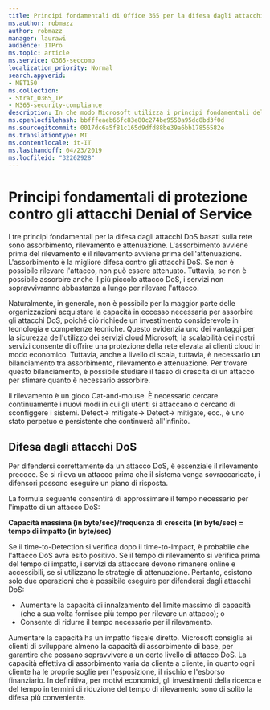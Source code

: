 ```yaml
---
title: Principi fondamentali di Office 365 per la difesa dagli attacchi Denial of Service
ms.author: robmazz
author: robmazz
manager: laurawi
audience: ITPro
ms.topic: article
ms.service: O365-seccomp
localization_priority: Normal
search.appverid:
- MET150
ms.collection:
- Strat_O365_IP
- M365-security-compliance
description: In che modo Microsoft utilizza i principi fondamentali dell'assorbimento, del rilevamento e dell'attenuazione in difesa degli attacchi DoS (Denial of Service).
ms.openlocfilehash: bbfffeaeb66fc83e80c274be9550a95dc8bd3f0d
ms.sourcegitcommit: 0017dc6a5f81c165d9dfd88be39a6bb17856582e
ms.translationtype: MT
ms.contentlocale: it-IT
ms.lasthandoff: 04/23/2019
ms.locfileid: "32262928"
---
```

# <a name="core-principles-of-defense-against-denial-of-service-attacks"></a>Principi fondamentali di protezione contro gli attacchi Denial of Service

I tre principi fondamentali per la difesa dagli attacchi DoS basati sulla rete sono assorbimento, rilevamento e attenuazione.
L'assorbimento avviene prima del rilevamento e il rilevamento avviene prima dell'attenuazione. L'assorbimento è la migliore difesa contro gli attacchi DoS. Se non è possibile rilevare l'attacco, non può essere attenuato. Tuttavia, se non è possibile assorbire anche il più piccolo attacco DoS, i servizi non sopravvivranno abbastanza a lungo per rilevare l'attacco.

Naturalmente, in generale, non è possibile per la maggior parte delle organizzazioni acquistare la capacità in eccesso necessaria per assorbire gli attacchi DoS, poiché ciò richiede un investimento considerevole in tecnologia e competenze tecniche. Questo evidenzia uno dei vantaggi per la sicurezza dell'utilizzo dei servizi cloud Microsoft; la scalabilità dei nostri servizi consente di offrire una protezione della rete elevata ai clienti cloud in modo economico. Tuttavia, anche a livello di scala, tuttavia, è necessario un bilanciamento tra assorbimento, rilevamento e attenuazione. Per trovare questo bilanciamento, è possibile studiare il tasso di crescita di un attacco per stimare quanto è necessario assorbire.

Il rilevamento è un gioco Cat-and-mouse. È necessario cercare continuamente i nuovi modi in cui gli utenti si attaccano o cercano di sconfiggere i sistemi. Detect-> mitigate-> Detect-> mitigate, ecc., è uno stato perpetuo e persistente che continuerà all'infinito.

## <a name="defending-against-dos-attacks"></a>Difesa dagli attacchi DoS

Per difendersi correttamente da un attacco DoS, è essenziale il rilevamento precoce. Se si rileva un attacco prima che il sistema venga sovraccaricato, i difensori possono eseguire un piano di risposta.

La formula seguente consentirà di approssimare il tempo necessario per l'impatto di un attacco DoS:

   **Capacità massima (in byte/sec)/frequenza di crescita (in byte/sec) = tempo di impatto (in byte/sec)**

Se il time-to-Detection si verifica dopo il time-to-Impact, è probabile che l'attacco DoS avrà esito positivo. Se il tempo di rilevamento si verifica prima del tempo di impatto, i servizi da attaccare devono rimanere online e accessibili, se si utilizzano le strategie di attenuazione. Pertanto, esistono solo due operazioni che è possibile eseguire per difendersi dagli attacchi DoS:
- Aumentare la capacità di innalzamento del limite massimo di capacità (che a sua volta fornisce più tempo per rilevare un attacco); o
- Consente di ridurre il tempo necessario per il rilevamento.

Aumentare la capacità ha un impatto fiscale diretto. Microsoft consiglia ai clienti di sviluppare almeno la capacità di assorbimento di base, per garantire che possano sopravvivere a un certo livello di attacco DoS. La capacità effettiva di assorbimento varia da cliente a cliente, in quanto ogni cliente ha le proprie soglie per l'esposizione, il rischio e l'esborso finanziario. In definitiva, per motivi economici, gli investimenti della ricerca e del tempo in termini di riduzione del tempo di rilevamento sono di solito la difesa più conveniente.
